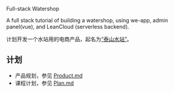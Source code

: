Full-stack Watershop

A full stack tutorial of building a watershop, using we-app, admin panel(vue), and LeanCloud (serverless backend).

计划开发一个水站用的电商产品，起名为[“泰山水站”](https://github.com/meathill/tarzen-eshop)。

## 计划

* 产品规划，参见 [Product.md](https://github.com/meathill/tarzen-eshop)
* 课程计划，参见 [Plan.md](./Plan.md)
